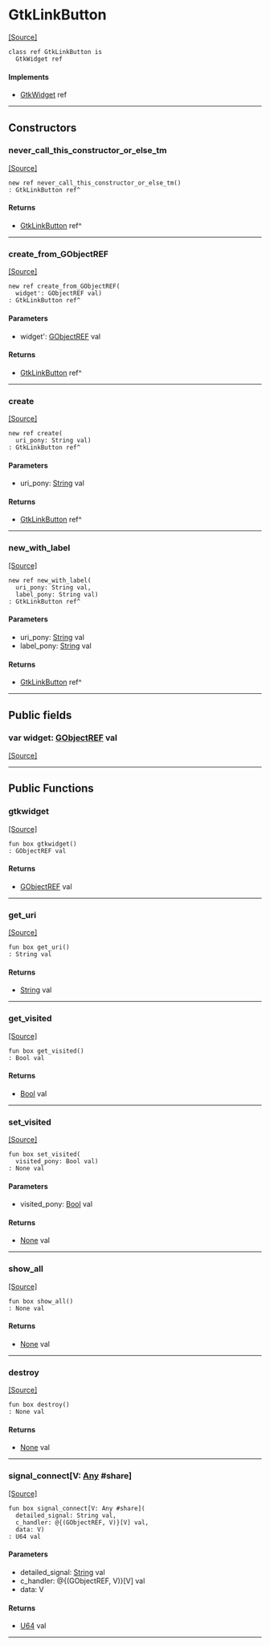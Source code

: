 # GtkLinkButton
<span class="source-link">[[Source]](src/gtk3/GtkLinkButton.md#L6)</span>
```pony
class ref GtkLinkButton is
  GtkWidget ref
```

#### Implements

* [GtkWidget](gtk3-GtkWidget.md) ref

---

## Constructors

### never_call_this_constructor_or_else_tm
<span class="source-link">[[Source]](src/gtk3/GtkLinkButton.md#L10)</span>


```pony
new ref never_call_this_constructor_or_else_tm()
: GtkLinkButton ref^
```

#### Returns

* [GtkLinkButton](gtk3-GtkLinkButton.md) ref^

---

### create_from_GObjectREF
<span class="source-link">[[Source]](src/gtk3/GtkLinkButton.md#L13)</span>


```pony
new ref create_from_GObjectREF(
  widget': GObjectREF val)
: GtkLinkButton ref^
```
#### Parameters

*   widget': [GObjectREF](gtk3-..-gobject-GObjectREF.md) val

#### Returns

* [GtkLinkButton](gtk3-GtkLinkButton.md) ref^

---

### create
<span class="source-link">[[Source]](src/gtk3/GtkLinkButton.md#L17)</span>


```pony
new ref create(
  uri_pony: String val)
: GtkLinkButton ref^
```
#### Parameters

*   uri_pony: [String](builtin-String.md) val

#### Returns

* [GtkLinkButton](gtk3-GtkLinkButton.md) ref^

---

### new_with_label
<span class="source-link">[[Source]](src/gtk3/GtkLinkButton.md#L20)</span>


```pony
new ref new_with_label(
  uri_pony: String val,
  label_pony: String val)
: GtkLinkButton ref^
```
#### Parameters

*   uri_pony: [String](builtin-String.md) val
*   label_pony: [String](builtin-String.md) val

#### Returns

* [GtkLinkButton](gtk3-GtkLinkButton.md) ref^

---

## Public fields

### var widget: [GObjectREF](gtk3-..-gobject-GObjectREF.md) val
<span class="source-link">[[Source]](src/gtk3/GtkLinkButton.md#L7)</span>



---

## Public Functions

### gtkwidget
<span class="source-link">[[Source]](src/gtk3/GtkLinkButton.md#L9)</span>


```pony
fun box gtkwidget()
: GObjectREF val
```

#### Returns

* [GObjectREF](gtk3-..-gobject-GObjectREF.md) val

---

### get_uri
<span class="source-link">[[Source]](src/gtk3/GtkLinkButton.md#L24)</span>


```pony
fun box get_uri()
: String val
```

#### Returns

* [String](builtin-String.md) val

---

### get_visited
<span class="source-link">[[Source]](src/gtk3/GtkLinkButton.md#L29)</span>


```pony
fun box get_visited()
: Bool val
```

#### Returns

* [Bool](builtin-Bool.md) val

---

### set_visited
<span class="source-link">[[Source]](src/gtk3/GtkLinkButton.md#L36)</span>


```pony
fun box set_visited(
  visited_pony: Bool val)
: None val
```
#### Parameters

*   visited_pony: [Bool](builtin-Bool.md) val

#### Returns

* [None](builtin-None.md) val

---

### show_all
<span class="source-link">[[Source]](src/gtk3/GtkWidget.md#L4)</span>


```pony
fun box show_all()
: None val
```

#### Returns

* [None](builtin-None.md) val

---

### destroy
<span class="source-link">[[Source]](src/gtk3/GtkWidget.md#L10)</span>


```pony
fun box destroy()
: None val
```

#### Returns

* [None](builtin-None.md) val

---

### signal_connect\[V: [Any](builtin-Any.md) #share\]
<span class="source-link">[[Source]](src/gtk3/GtkWidget.md#L13)</span>


```pony
fun box signal_connect[V: Any #share](
  detailed_signal: String val,
  c_handler: @{(GObjectREF, V)}[V] val,
  data: V)
: U64 val
```
#### Parameters

*   detailed_signal: [String](builtin-String.md) val
*   c_handler: @{(GObjectREF, V)}[V] val
*   data: V

#### Returns

* [U64](builtin-U64.md) val

---

